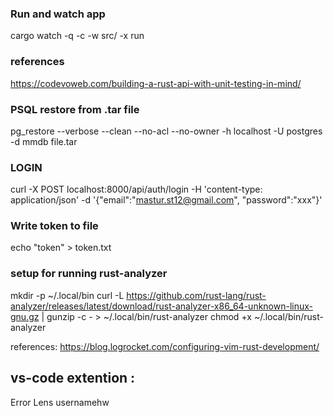 ### Run and watch app
cargo watch -q -c -w src/ -x run


### references
https://codevoweb.com/building-a-rust-api-with-unit-testing-in-mind/

### PSQL restore from .tar file
pg_restore --verbose --clean --no-acl --no-owner -h localhost -U postgres -d mmdb file.tar

### LOGIN
curl -X POST localhost:8000/api/auth/login -H 'content-type: application/json' -d '{"email":"mastur.st12@gmail.com", "password":"xxx"}'

### Write token to file
echo "token" > token.txt

### setup for running rust-analyzer
mkdir -p ~/.local/bin
curl -L https://github.com/rust-lang/rust-analyzer/releases/latest/download/rust-analyzer-x86_64-unknown-linux-gnu.gz | gunzip -c - > ~/.local/bin/rust-analyzer
chmod +x ~/.local/bin/rust-analyzer

references:
https://blog.logrocket.com/configuring-vim-rust-development/


## vs-code extention :
 Error Lens usernamehw